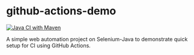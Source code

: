# github-actions-demo

[![Java CI with Maven](https://github.com/venkat2789/github-actions-demo/actions/workflows/maven.yml/badge.svg)](https://github.com/venkat2789/github-actions-demo/actions/workflows/maven.yml)

A simple web automation project on Selenium-Java to demonstrate quick setup for CI using GitHub Actions.
